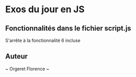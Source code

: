 # Exos du jour en JS

## Fonctionnalités dans le fichier script.js

S'arrête à la fonctionnalité 6 incluse

## Auteur

~ Orgeret Florence ~

